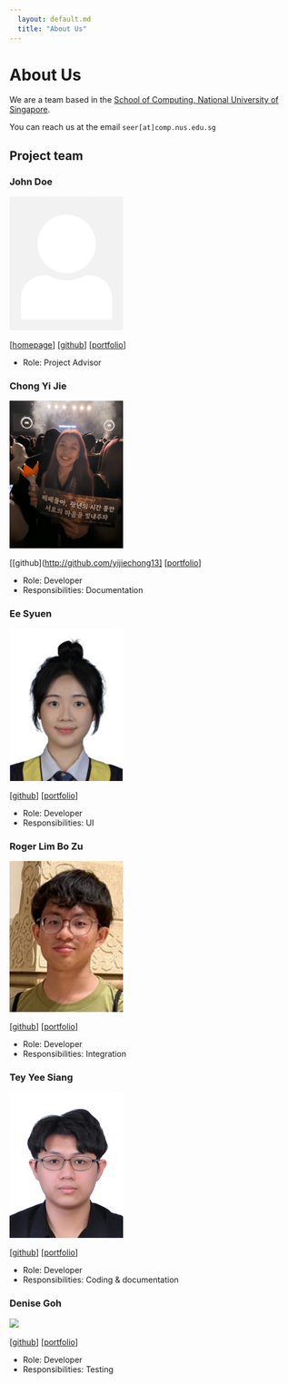 ```yaml
---
  layout: default.md
  title: "About Us"
---
```


# About Us

We are a team based in the [School of Computing, National University of Singapore](http://www.comp.nus.edu.sg).

You can reach us at the email `seer[at]comp.nus.edu.sg`

## Project team

### John Doe

<img src="images/johndoe.png" width="200px">

[[homepage](http://www.comp.nus.edu.sg/~damithch)]
[[github](https://github.com/johndoe)]
[[portfolio](team/johndoe.md)]

* Role: Project Advisor

### Chong Yi Jie

<img src="images/yijiechong13.png" width="200px">

[[github](http://github.com/yijiechong13]
[[portfolio](team/johndoe.md)]

* Role: Developer
* Responsibilities: Documentation

### Ee Syuen

<img src="images/eesyuen09.png" width="200px">

[[github](http://github.com/eesyuen09)] 
[[portfolio](team/johndoe.md)]

* Role: Developer
* Responsibilities: UI

### Roger Lim Bo Zu

<img src="images/meowzz28.png" width="200px">

[[github](http://github.com/meowzz28)] 
[[portfolio](team/johndoe.md)]

* Role: Developer
* Responsibilities: Integration

### Tey Yee Siang

<img src="images/ystey0808.png" width="200px">

[[github](http://github.com/ystey0808)]
[[portfolio](team/johndoe.md)]

* Role: Developer
* Responsibilities: Coding & documentation

### Denise Goh

<img src="images/denisegoh.png" width="200px">

[[github](https://github.com/deniseegohh)]
[[portfolio](team/denisegoh.md)]

* Role: Developer
* Responsibilities: Testing
